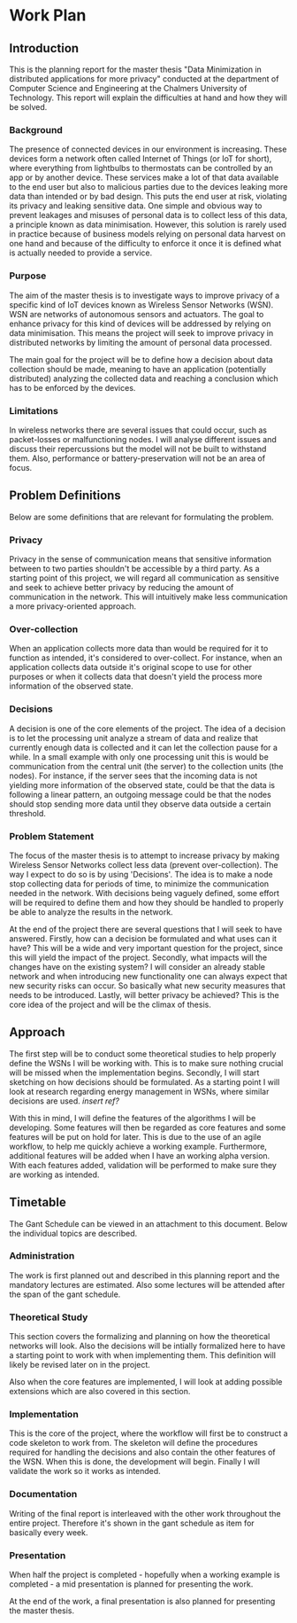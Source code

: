# Work Plan

## Introduction

This is the planning report for the master thesis "Data Minimization in distributed applications for more privacy" conducted at the department of Computer Science and Engineering at the Chalmers University of Technology. This report will explain the difficulties at hand and how they will be solved. 

### Background

The presence of connected devices in our environment is increasing. These devices form a network often called Internet of Things (or IoT for short), where everything from lightbulbs to thermostats can be controlled by an app or by another device. These services make a lot of that data available to the end user but also to malicious parties due to the devices leaking more data than intended or by bad design. This puts the end user at risk, violating its privacy and leaking sensitive data. One simple and obvious way to prevent leakages and misuses of personal data is to collect less of this data, a principle known as data minimisation. However, this solution is rarely used in practice because of business models relying on personal data harvest on one hand and because of the difficulty to enforce it once it is defined what is actually needed to provide a service.

### Purpose

The aim of the master thesis is to investigate ways to improve privacy of a specific kind of IoT devices known as Wireless Sensor Networks (WSN). WSN are networks of autonomous sensors and actuators. The goal to enhance privacy for this kind of devices will be addressed by relying on data minimisation. This means the project will seek to improve privacy in distributed networks by limiting the amount of personal data processed.

The main goal for the project will be to define how a decision about data collection should be made, meaning to have an application (potentially distributed) analyzing the collected data and reaching a conclusion which has to be enforced by the devices. 

### Limitations

In wireless networks there are several issues that could occur, such as packet-losses or malfunctioning nodes. I will analyse different issues and discuss their repercussions but the model will not be built to withstand them. Also, performance or battery-preservation will not be an area of focus.

## Problem Definitions

Below are some definitions that are relevant for formulating the problem.

### Privacy

Privacy in the sense of communication means that sensitive information between to two parties shouldn't be accessible by a third party. As a starting point of this project, we will regard all communication as sensitive and seek to achieve better privacy by reducing the amount of communication in the network. This will intuitively make less communication a more privacy-oriented approach. 

### Over-collection

When an application collects more data than would be required for it to function as intended, it's considered to over-collect. For instance, when an application collects data outside it's original scope to use for other purposes or when it collects data that doesn't yield the process more information of the observed state. 

### Decisions

A decision is one of the core elements of the project. The idea of a decision is to let the processing unit analyze a stream of data and realize that currently enough data is collected and it can let the collection pause for a while. In a small example with only one processing unit this is would be communication from the central unit (the server) to the collection units (the nodes). For instance, if the server sees that the incoming data is not yielding more information of the observed state, could be that the data is following a linear pattern, an outgoing message could be that the nodes should stop sending more data until they observe data outside a certain threshold.

### Problem Statement

The focus of the master thesis is to attempt to increase privacy by making Wireless Sensor Networks collect less data (prevent over-collection). The way I expect to do so is by using 'Decisions'. The idea is to make a node stop collecting data for periods of time, to minimize the communication needed in the network. With decisions being vaguely defined, some effort will be required to define them and how they should be handled to properly be able to analyze the results in the network. 

At the end of the project there are several questions that I will seek to have answered. Firstly, how can a decision be formulated and what uses can it have? This will be a wide and very important question for the project, since this will yield the impact of the project. Secondly, what impacts will the changes have on the existing system? I will consider an already stable network and when introducing new functionality one can always expect that new security risks can occur. So basically what new security measures that needs to be introduced. Lastly, will better privacy be achieved? This is the core idea of the project and will be the climax of thesis.

## Approach

The first step will be to conduct some theoretical studies to help properly define the WSNs I will be working with. This is to make sure nothing crucial will be missed when the implementation begins. Secondly, I will start sketching on how decisions should be formulated. As a starting point I will look at research regarding energy management in WSNs, where similar decisions are used. _insert ref?_

With this in mind, I will define the features of the algorithms I will be developing. Some features will then be regarded as core features and some features will be put on hold for later. This is due to the use of an agile workflow, to help me quickly achieve a working example. Furthermore, additional features will be added when I have an working alpha version. With each features added, validation will be performed to make sure they are working as intended. 

## Timetable

The Gant Schedule can be viewed in an attachment to this document. Below the individual topics are described.

### Administration

The work is first planned out and described in this planning report and the mandatory lectures are estimated. Also some lectures will be attended after the span of the gant schedule. 

### Theoretical Study

This section covers the formalizing and planning on how the theoretical networks will look. Also the decisions will be intially formalized here to have a starting point to work with when implementing them. This definition will likely be revised later on in the project. 

Also when the core features are implemented, I will look at adding possible extensions which are also covered in this section. 

### Implementation

This is the core of the project, where the workflow will first be to construct a code skeleton to work from. The skeleton will define the procedures required for handling the decisions and also contain the other features of the WSN. When this is done, the development will begin. Finally I will validate the work so it works as intended. 

### Documentation

Writing of the final report is interleaved with the other work throughout the entire project. Therefore it's shown in the gant schedule as item for basically every week. 

### Presentation

When half the project is completed - hopefully when a working example is completed - a mid presentation is planned for presenting the work. 

At the end of the work, a final presentation is also planned for presenting the master thesis.
